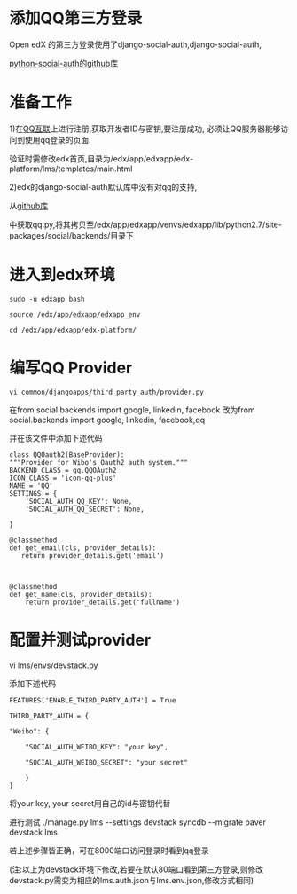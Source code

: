 添加QQ第三方登录
======
Open edX 的第三方登录使用了django-social-auth,django-social-auth,

[python-social-auth的github库](https://github.com/omab/python-social-auth/)

准备工作
======
1)在[QQ互联](http://connect.qq.com)上进行注册,获取开发者ID与密钥,要注册成功,
必须让QQ服务器能够访问到使用qq登录的页面.

验证时需修改edx首页,目录为/edx/app/edxapp/edx-platform/lms/templates/main.html

2)edx的django-social-auth默认库中没有对qq的支持,

从[github库](https://github.com/omab/python-social-auth/tree/master/social/backends)

中获取qq.py,将其拷贝至/edx/app/edxapp/venvs/edxapp/lib/python2.7/site-packages/social/backends/目录下

进入到edx环境
======
    sudo -u edxapp bash

    source /edx/app/edxapp/edxapp_env

    cd /edx/app/edxapp/edx-platform/

编写QQ Provider
======
    vi common/djangoapps/third_party_auth/provider.py

在from social.backends import google, linkedin, facebook
改为from social.backends import google, linkedin, facebook,qq

并在该文件中添加下述代码

    class QQOauth2(BaseProvider):
    """Provider for Wibo's Oauth2 auth system."""
    BACKEND_CLASS = qq.QQOAuth2
    ICON_CLASS = 'icon-qq-plus'
    NAME = 'QQ'
    SETTINGS = {
        'SOCIAL_AUTH_QQ_KEY': None,
        'SOCIAL_AUTH_QQ_SECRET': None,

    }

    @classmethod
    def get_email(cls, provider_details):
       return provider_details.get('email')



    @classmethod
    def get_name(cls, provider_details):
        return provider_details.get('fullname')
        

配置并测试provider
======
vi lms/envs/devstack.py

添加下述代码

    FEATURES['ENABLE_THIRD_PARTY_AUTH'] = True

    THIRD_PARTY_AUTH = {

    "Weibo": {

        "SOCIAL_AUTH_WEIBO_KEY": "your key",

        "SOCIAL_AUTH_WEIBO_SECRET": "your secret"

        }
    }
    
将your key, your secret用自己的id与密钥代替

进行测试
    ./manage.py lms --settings devstack syncdb --migrate
    paver devstack lms

若上述步骤皆正确，可在8000端口访问登录时看到qq登录
    
(注:以上为devstack环境下修改,若要在默认80端口看到第三方登录,则修改devstack.py需变为相应的lms.auth.json与lms.env.json,修改方式相同)


